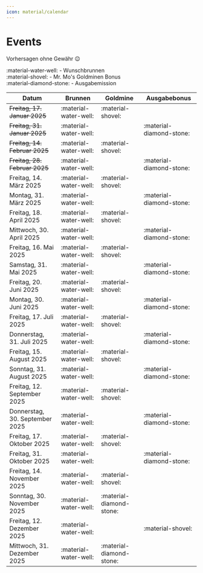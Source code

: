 ```yaml
---
icon: material/calendar
---
```


# Events

Vorhersagen ohne Gewähr :wink:

:material-water-well: - Wunschbrunnen<br>
:material-shovel: - Mr. Mo's Goldminen Bonus<br>
:material-diamond-stone: - Ausgabemission

| Datum | Brunnen | Goldmine| Ausgabebonus |
|---------|---------|---------|---------|
| <s>Freitag, 17. Januar 2025</s> | :material-water-well: | :material-shovel: | |
| <s>Freitag, 31. Januar 2025</s> | :material-water-well: |  | :material-diamond-stone: |
| <s>Freitag, 14. Februar 2025</s> | :material-water-well: | :material-shovel: | |
| <s>Freitag, 28. Februar 2025</s> | :material-water-well: | | :material-diamond-stone: |
| Freitag, 14. März 2025 | :material-water-well: | :material-shovel: | |
| Montag, 31. März 2025 | :material-water-well: | | :material-diamond-stone: |
| Freitag, 18. April 2025 | :material-water-well: | :material-shovel: | |
| Mittwoch, 30. April 2025 | :material-water-well: | | :material-diamond-stone: |
| Freitag, 16. Mai 2025 | :material-water-well: | :material-shovel: | |
| Samstag, 31. Mai 2025 | :material-water-well: | | :material-diamond-stone: |
| Freitag, 20. Juni 2025 | :material-water-well: | :material-shovel: | |
| Montag, 30. Juni 2025 | :material-water-well: | | :material-diamond-stone: |
| Freitag, 17. Juli 2025 | :material-water-well: | :material-shovel: | |
| Donnerstag, 31. Juli 2025 | :material-water-well: | | :material-diamond-stone: |
| Freitag, 15. August 2025 | :material-water-well: | :material-shovel: | |
| Sonntag, 31. August 2025 | :material-water-well: | | :material-diamond-stone: |
| Freitag, 12. September 2025 | :material-water-well: | :material-shovel: | |
| Donnerstag, 30. September 2025 | :material-water-well: | | :material-diamond-stone: |
| Freitag, 17. Oktober 2025 | :material-water-well: | :material-shovel: | |
| Freitag, 31. Oktober 2025 | :material-water-well: | | :material-diamond-stone: |
| Freitag, 14. November 2025 | :material-water-well: | :material-shovel: | |
| Sonntag, 30. November 2025 | :material-water-well: | :material-diamond-stone: | |
| Freitag, 12. Dezember 2025 | :material-water-well: | | :material-shovel: |
| Mittwoch, 31. Dezember 2025 | :material-water-well: | :material-diamond-stone: | |
